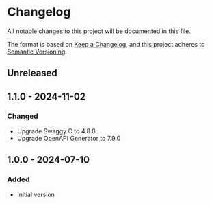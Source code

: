 # Changelog

All notable changes to this project will be documented in this file.

The format is based on [Keep a Changelog](https://keepachangelog.com/en/1.0.0/),
and this project adheres to [Semantic Versioning](https://semver.org/spec/v2.0.0.html).

## Unreleased

## 1.1.0 - 2024-11-02
### Changed
- Upgrade Swaggy C to 4.8.0
- Upgrade OpenAPI Generator to 7.9.0

## 1.0.0 - 2024-07-10
### Added
- Initial version
